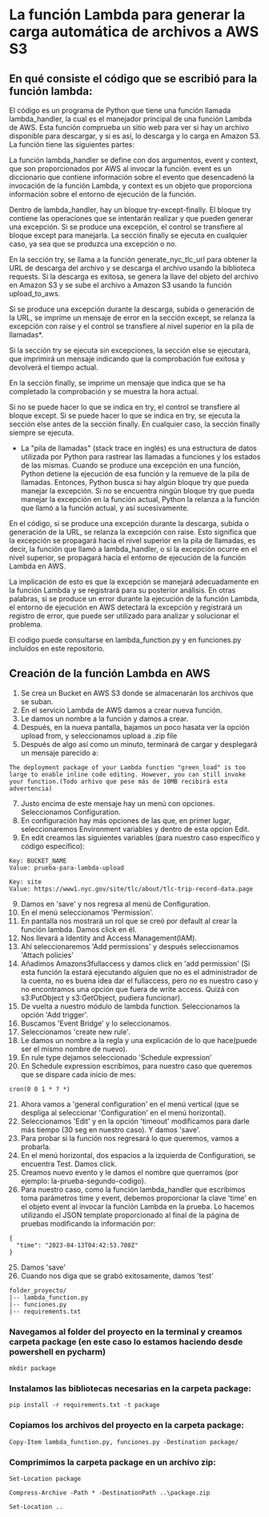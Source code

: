 # La función Lambda para generar la carga automática de archivos a AWS S3

## En qué consiste el código que se escribió para la función lambda: 

El código es un programa de Python que tiene una función llamada lambda_handler, la cual es el manejador principal de una función Lambda de AWS. Esta función comprueba un sitio web para ver si hay un archivo disponible para descargar, y si es así, lo descarga y lo carga en Amazon S3. La función tiene las siguientes partes:

La función lambda_handler se define con dos argumentos, event y context, que son proporcionados por AWS al invocar la función. event es un diccionario que contiene información sobre el evento que desencadenó la invocación de la función Lambda, y context es un objeto que proporciona información sobre el entorno de ejecución de la función.

Dentro de lambda_handler, hay un bloque try-except-finally. El bloque try contiene las operaciones que se intentarán realizar y que pueden generar una excepción. Si se produce una excepción, el control se transfiere al bloque except para manejarla. La sección finally se ejecuta en cualquier caso, ya sea que se produzca una excepción o no.

En la sección try, se llama a la función generate_nyc_tlc_url para obtener la URL de descarga del archivo y se descarga el archivo usando la biblioteca requests. Si la descarga es exitosa, se genera la llave del objeto del archivo en Amazon S3 y se sube el archivo a Amazon S3 usando la función upload_to_aws.

Si se produce una excepción durante la descarga, subida o generación de la URL, se imprime un mensaje de error en la sección except, se relanza la excepción con raise y el control se transfiere al nivel superior en la pila de llamadas*.

Si la sección try se ejecuta sin excepciones, la sección else se ejecutará, que imprimirá un mensaje indicando que la comprobación fue exitosa y devolverá el tiempo actual.

En la sección finally, se imprime un mensaje que indica que se ha completado la comprobación y se muestra la hora actual.

Si no se puede hacer lo que se indica en try, el control se transfiere al bloque except. Si se puede hacer lo que se indica en try, se ejecuta la sección else antes de la sección finally. En cualquier caso, la sección finally siempre se ejecuta.

* La "pila de llamadas" (stack trace en inglés) es una estructura de datos utilizada por Python para rastrear las llamadas a funciones y los estados de las mismas. Cuando se produce una excepción en una función, Python detiene la ejecución de esa función y la remueve de la pila de llamadas. Entonces, Python busca si hay algún bloque try que pueda manejar la excepción. Si no se encuentra ningún bloque try que pueda manejar la excepción en la función actual, Python la relanza a la función que llamó a la función actual, y así sucesivamente.

En el código, si se produce una excepción durante la descarga, subida o generación de la URL, se relanza la excepción con raise. Esto significa que la excepción se propagará hacia el nivel superior en la pila de llamadas, es decir, la función que llamó a lambda_handler, o si la excepción ocurre en el nivel superior, se propagará hacia el entorno de ejecución de la función Lambda en AWS.

La implicación de esto es que la excepción se manejará adecuadamente en la función Lambda y se registrará para su posterior análisis. En otras palabras, si se produce un error durante la ejecución de la función Lambda, el entorno de ejecución en AWS detectará la excepción y registrará un registro de error, que puede ser utilizado para analizar y solucionar el problema.

El codigo puede consultarse en lambda_function.py y en funciones.py incluídos en este repositorio.

## Creación de la función Lambda en AWS

1. Se crea un Bucket en AWS S3 donde se almacenarán los archivos que se suban. 
2. En el servicio Lambda de AWS damos a crear nueva función. 
3. Le damos un nombre a la función y damos a crear. 
4. Después, en la nueva pantalla, bajamos un poco hasata ver la opción upload from, y seleccionamos upload a .zip file
5. Después de algo así como un minuto, terminará de cargar y desplegará un mensaje parecido a: 
```
The deployment package of your Lambda function "green_load" is too large to enable inline code editing. However, you can still invoke your function.(Todo arhivo que pese más de 10MB recibirá esta advertencia)
```
7. Justo encima de este mensaje hay un menú con opciones. Seleccionamos Configuration. 
8. En configuración hay más opciones de las que, en primer lugar, seleccionaremos Environment variables y dentro de esta opcion Edit. 
9. En edit creamos las siguientes variables (para nuestro caso específico y código específico): 
```
Key: BUCKET_NAME
Value: prueba-para-lambda-upload
```
```
Key: site
Value: https://www1.nyc.gov/site/tlc/about/tlc-trip-record-data.page
```
9. Damos en 'save' y nos regresa al menú de Configuration. 
10. En el menú seleccionamos 'Permission'. 
11. En pantalla nos mostrará un rol que se creó por default al crear la función lambda. Damos click en él.
12. Nos llevará a Identity and Access Management(IAM). 
13. Ahí seleccionaremos 'Add permissions' y después seleccionamos 'Attach policies'
14. Añadimos Amazons3fullaccess y damos click en 'add permission' (Si esta función la estará ejecutando alguien que no es el administrador de la cuenta, no es buena idea dar el fullaccess, pero no es nuestro caso y no encontramos una opción que fuera de write access. Quizá con s3:PutObject y s3:GetObject, pudiera funcionar).
15. De vuelta a nuestro módulo de lambda function. Seleccionamos la opción 'Add trigger'. 
16. Buscamos 'Event Bridge' y lo seleccionamos. 
17. Seleccionamos 'create new rule'.
18. Le damos un nombre a la regla y una explicación de lo que hace(puede ser el mismo nombre de nuevo).
19. En rule type dejamos seleccionado 'Schedule expression'
20. En Schedule expression escribimos, para nuestro caso que queremos que se dispare cada inicio de mes: 
```
cron(0 0 1 * ? *)
```
21. Ahora vamos a 'general configuration' en el menú vertical (que se despliga al seleccionar 'Configuration' en el menú horizontal). 
22. Seleccionamos 'Edit' y en la opción 'timeout' modificamos para darle más tiempo (30 seg en nuestro caso). Y damos 'save'.
23. Para probar si la función nos regresará lo que queremos, vamos a probarla. 
24. En el menú horizontal, dos espacios a la izquierda de Configuration, se encuentra Test. Damos click. 
25. Creamos nuevo evento y le damos el nombre que querramos (por ejemplo: la-prueba-segundo-codigo). 
26. Para nuestro caso, como la función lambda_handler que escribimos toma parámetros time y event, debemos proporcionar la clave 'time' en el objeto event al invocar la función Lambda en la prueba. Lo hacemos utilizando el JSON template proporcionado al final de la página de pruebas modificando la información por: 
```
{
  "time": "2023-04-13T04:42:53.708Z"
}
```
25. Damos 'save'
26. Cuando nos diga que se grabó exitosamente, damos 'test'
```
folder_proyecto/
|-- lambda_function.py
|-- funciones.py
|-- requirements.txt
```

### Navegamos al folder del proyecto en la terminal y creamos carpeta package (en este caso lo estamos haciendo desde powershell en pycharm)

```
mkdir package
```

### Instalamos las bibliotecas necesarias en la carpeta package:

```
pip install -r requirements.txt -t package
```

### Copiamos los archivos del proyecto en la carpeta package:

```
Copy-Item lambda_function.py, funciones.py -Destination package/
```

### Comprimimos la carpeta package en un archivo zip:

```
Set-Location package
```
```
Compress-Archive -Path * -DestinationPath ..\package.zip
```
```
Set-Location ..
```



